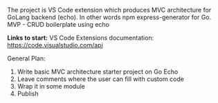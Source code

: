 The project is VS Code extension which produces MVC architecture for GoLang backend (echo).
In other words npm express-generator for Go.
MVP - CRUD boilerplate using echo

**Links to start:**
VS Code Extensions documentation: https://code.visualstudio.com/api

General Plan:
1. Write basic MVC architecture starter project on Go Echo
2. Leave comments where the user can fill with custom code
3. Wrap it in some module
4. Publish
